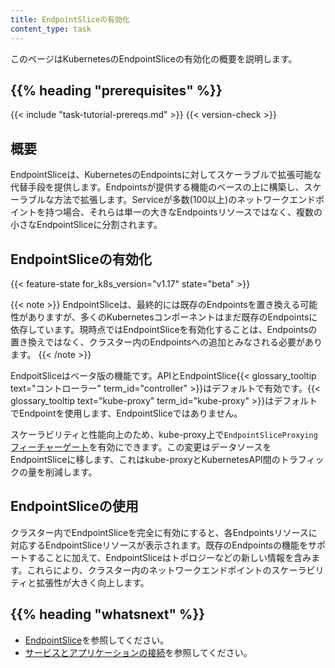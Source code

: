 ```yaml
---
title: EndpointSliceの有効化
content_type: task
---
```


<!-- overview -->
このページはKubernetesのEndpointSliceの有効化の概要を説明します。



## {{% heading "prerequisites" %}}

  {{< include "task-tutorial-prereqs.md" >}} {{< version-check >}}


<!-- steps -->

## 概要

EndpointSliceは、KubernetesのEndpointsに対してスケーラブルで拡張可能な代替手段を提供します。Endpointsが提供する機能のベースの上に構築し、スケーラブルな方法で拡張します。Serviceが多数(100以上)のネットワークエンドポイントを持つ場合、それらは単一の大きなEndpointsリソースではなく、複数の小さなEndpointSliceに分割されます。

## EndpointSliceの有効化

{{< feature-state for_k8s_version="v1.17" state="beta" >}}

{{< note >}}
EndpointSliceは、最終的には既存のEndpointsを置き換える可能性がありますが、多くのKubernetesコンポーネントはまだ既存のEndpointsに依存しています。現時点ではEndpointSliceを有効化することは、Endpointsの置き換えではなく、クラスター内のEndpointsへの追加とみなされる必要があります。
{{< /note >}}

EndpoitSliceはベータ版の機能です。APIとEndpointSlice{{< glossary_tooltip text="コントローラー" term_id="controller" >}}はデフォルトで有効です。{{<  glossary_tooltip text="kube-proxy" term_id="kube-proxy" >}}はデフォルトでEndpointを使用します、EndpointSliceではありません。

スケーラビリティと性能向上のため、kube-proxy上で`EndpointSliceProxying`[フィーチャーゲート](/ja/docs/reference/command-line-tools-reference/feature-gates/)を有効にできます。この変更はデータソースをEndpointSliceに移します、これはkube-proxyとKubernetesAPI間のトラフィックの量を削減します。

## EndpointSliceの使用

クラスター内でEndpointSliceを完全に有効にすると、各Endpointsリソースに対応するEndpointSliceリソースが表示されます。既存のEndpointsの機能をサポートすることに加えて、EndpointSliceはトポロジーなどの新しい情報を含みます。これらにより、クラスター内のネットワークエンドポイントのスケーラビリティと拡張性が大きく向上します。

## {{% heading "whatsnext" %}}


* [EndpointSlice](/docs/concepts/services-networking/endpoint-slices/)を参照してください。
* [サービスとアプリケーションの接続](/ja/docs/concepts/services-networking/connect-applications-service/)を参照してください。


